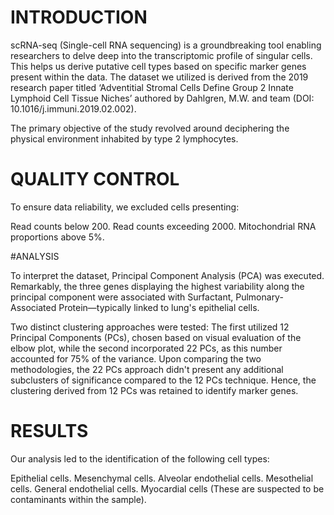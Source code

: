 # INTRODUCTION

scRNA-seq (Single-cell RNA sequencing) is a groundbreaking tool enabling researchers to delve deep into the transcriptomic profile of singular cells. This helps us derive putative cell types based on specific marker genes present within the data. The dataset we utilized is derived from the 2019 research paper titled ‘Adventitial Stromal Cells Define Group 2 Innate Lymphoid Cell Tissue Niches’ authored by Dahlgren, M.W. and team (DOI: 10.1016/j.immuni.2019.02.002).

The primary objective of the study revolved around deciphering the physical environment inhabited by type 2 lymphocytes.

# QUALITY CONTROL

To ensure data reliability, we excluded cells presenting:

Read counts below 200.
Read counts exceeding 2000.
Mitochondrial RNA proportions above 5%.

#ANALYSIS

To interpret the dataset, Principal Component Analysis (PCA) was executed. Remarkably, the three genes displaying the highest variability along the principal component were associated with Surfactant, Pulmonary-Associated Protein—typically linked to lung's epithelial cells.

Two distinct clustering approaches were tested: The first utilized 12 Principal Components (PCs), chosen based on visual evaluation of the elbow plot, while the second incorporated 22 PCs, as this number accounted for 75% of the variance. Upon comparing the two methodologies, the 22 PCs approach didn't present any additional subclusters of significance compared to the 12 PCs technique. Hence, the clustering derived from 12 PCs was retained to identify marker genes.

# RESULTS

Our analysis led to the identification of the following cell types:

Epithelial cells.
Mesenchymal cells.
Alveolar endothelial cells.
Mesothelial cells.
General endothelial cells.
Myocardial cells (These are suspected to be contaminants within the sample).
